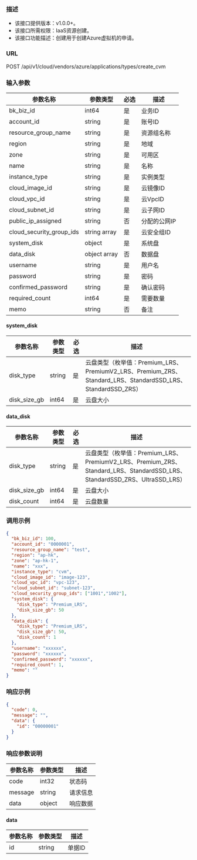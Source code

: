 ### 描述

- 该接口提供版本：v1.0.0+。
- 该接口所需权限：IaaS资源创建。
- 该接口功能描述：创建用于创建Azure虚拟机的申请。

### URL

POST /api/v1/cloud/vendors/azure/applications/types/create_cvm

### 输入参数

| 参数名称                        | 参数类型          | 必选 | 描述                                                                                                                   |
|-----------------------------|---------------|----|----------------------------------------------------------------------------------------------------------------------|
| bk_biz_id                   | int64         | 是  | 业务ID                                                                                                                 |
| account_id                  | string        | 是  | 账号ID                                                                                                                 |
| resource_group_name         | string        | 是  | 资源组名称                                                                                                                |
| region                      | string        | 是  | 地域                                                                                                                   |
| zone                        | string        | 是  | 可用区                                                                                                                  |
| name                        | string        | 是  | 名称                                                                                                                   |
| instance_type               | string        | 是  | 实例类型                                                                                                                 |
| cloud_image_id              | string        | 是  | 云镜像ID                                                                                                                |
| cloud_vpc_id                | string        | 是  | 云VpcID                                                                                                               |
| cloud_subnet_id             | string        | 是  | 云子网ID                                                                                                                |
| public_ip_assigned          | string        | 否  | 分配的公网IP                                                                                                              |
| cloud_security_group_ids    | string  array | 是  | 云安全组ID                                                                                                               |
| system_disk                 | object        | 是  | 系统盘                                                                                                                  |
| data_disk                   | object  array | 否  | 数据盘                                                                                                                  |
| username                    | string        | 是  | 用户名                                                                                                                  |
| password                    | string        | 是  | 密码                                                                                                                   |
| confirmed_password          | string        | 是  | 确认密码                                                                                                                 |
| required_count              | int64         | 是  | 需要数量                                                                                                                 |
| memo                        | string        | 否  | 备注                                                                                                                   |

#### system_disk
| 参数名称             | 参数类型    | 必选  | 描述                                                                                           |
|------------------|---------|-----|----------------------------------------------------------------------------------------------|
| disk_type        | string  | 是   | 云盘类型（枚举值：Premium_LRS、PremiumV2_LRS、Premium_ZRS、Standard_LRS、StandardSSD_LRS、StandardSSD_ZRS） |
| disk_size_gb     | int64   | 是   | 云盘大小                                                                                         |

#### data_disk
| 参数名称         | 参数类型    | 必选  | 描述                                                                                                        |
|--------------|---------|-----|-----------------------------------------------------------------------------------------------------------|
| disk_type    | string  | 是   | 云盘类型（枚举值：Premium_LRS、PremiumV2_LRS、Premium_ZRS、Standard_LRS、StandardSSD_LRS、StandardSSD_ZRS、UltraSSD_LRS） |
| disk_size_gb | int64   | 是   | 云盘大小                                                                                                      |
| disk_count   | int64   | 是   | 云盘数量                                                                                                      |

### 调用示例
```json
{
  "bk_biz_id": 100,
  "account_id": "0000001",
  "resource_group_name": "test",
  "region": "ap-hk",
  "zone": "ap-hk-1",
  "name": "xxx",
  "instance_type": "cvm",
  "cloud_image_id": "image-123",
  "cloud_vpc_id": "vpc-123",
  "cloud_subnet_id": "subnet-123",
  "cloud_security_group_ids": ["1001","1002"],
  "system_disk": {
    "disk_type": "Premium_LRS",
    "disk_size_gb": 50
  },
  "data_disk": {
    "disk_type": "Premium_LRS",
    "disk_size_gb": 50,
    "disk_count": 1
  },
  "username": "xxxxxx",
  "password": "xxxxxx",
  "confirmed_password": "xxxxxx",
  "required_count": 1,
  "memo": ""
}
```

### 响应示例

```json
{
  "code": 0,
  "message": "",
  "data": {
    "id": "00000001"
  }
}
```

### 响应参数说明

| 参数名称    | 参数类型   | 描述   |
|---------|--------|------|
| code    | int32  | 状态码  |
| message | string | 请求信息 |
| data    | object | 响应数据 |

#### data

| 参数名称 | 参数类型   | 描述   |
|------|--------|------|
| id   | string | 单据ID |
